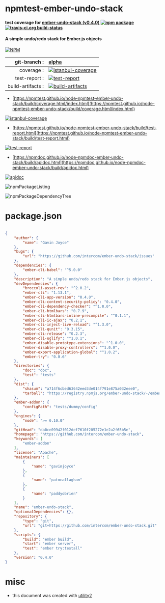 # npmtest-ember-undo-stack

#### test coverage for  [ember-undo-stack (v0.4.0)](https://github.com/intercom/ember-undo-stack)  [![npm package](https://img.shields.io/npm/v/npmtest-ember-undo-stack.svg?style=flat-square)](https://www.npmjs.org/package/npmtest-ember-undo-stack) [![travis-ci.org build-status](https://api.travis-ci.org/npmtest/node-npmtest-ember-undo-stack.svg)](https://travis-ci.org/npmtest/node-npmtest-ember-undo-stack)

#### A simple undo/redo stack for Ember.js objects

[![NPM](https://nodei.co/npm/ember-undo-stack.png?downloads=true&downloadRank=true&stars=true)](https://www.npmjs.com/package/ember-undo-stack)

| git-branch : | [alpha](https://github.com/npmtest/node-npmtest-ember-undo-stack/tree/alpha)|
|--:|:--|
| coverage : | [![istanbul-coverage](https://npmtest.github.io/node-npmtest-ember-undo-stack/build/coverage.badge.svg)](https://npmtest.github.io/node-npmtest-ember-undo-stack/build/coverage.html/index.html)|
| test-report : | [![test-report](https://npmtest.github.io/node-npmtest-ember-undo-stack/build/test-report.badge.svg)](https://npmtest.github.io/node-npmtest-ember-undo-stack/build/test-report.html)|
| build-artifacts : | [![build-artifacts](https://npmtest.github.io/node-npmtest-ember-undo-stack/glyphicons_144_folder_open.png)](https://github.com/npmtest/node-npmtest-ember-undo-stack/tree/gh-pages/build)|

- [https://npmtest.github.io/node-npmtest-ember-undo-stack/build/coverage.html/index.html](https://npmtest.github.io/node-npmtest-ember-undo-stack/build/coverage.html/index.html)

[![istanbul-coverage](https://npmtest.github.io/node-npmtest-ember-undo-stack/build/screenCapture.buildCi.browser.%252Ftmp%252Fbuild%252Fcoverage.lib.html.png)](https://npmtest.github.io/node-npmtest-ember-undo-stack/build/coverage.html/index.html)

- [https://npmtest.github.io/node-npmtest-ember-undo-stack/build/test-report.html](https://npmtest.github.io/node-npmtest-ember-undo-stack/build/test-report.html)

[![test-report](https://npmtest.github.io/node-npmtest-ember-undo-stack/build/screenCapture.buildCi.browser.%252Ftmp%252Fbuild%252Ftest-report.html.png)](https://npmtest.github.io/node-npmtest-ember-undo-stack/build/test-report.html)

- [https://npmdoc.github.io/node-npmdoc-ember-undo-stack/build/apidoc.html](https://npmdoc.github.io/node-npmdoc-ember-undo-stack/build/apidoc.html)

[![apidoc](https://npmdoc.github.io/node-npmdoc-ember-undo-stack/build/screenCapture.buildCi.browser.%252Ftmp%252Fbuild%252Fapidoc.html.png)](https://npmdoc.github.io/node-npmdoc-ember-undo-stack/build/apidoc.html)

![npmPackageListing](https://npmtest.github.io/node-npmtest-ember-undo-stack/build/screenCapture.npmPackageListing.svg)

![npmPackageDependencyTree](https://npmtest.github.io/node-npmtest-ember-undo-stack/build/screenCapture.npmPackageDependencyTree.svg)



# package.json

```json

{
    "author": {
        "name": "Gavin Joyce"
    },
    "bugs": {
        "url": "https://github.com/intercom/ember-undo-stack/issues"
    },
    "dependencies": {
        "ember-cli-babel": "^5.0.0"
    },
    "description": "A simple undo/redo stack for Ember.js objects",
    "devDependencies": {
        "broccoli-asset-rev": "^2.0.2",
        "ember-cli": "1.13.1",
        "ember-cli-app-version": "0.4.0",
        "ember-cli-content-security-policy": "0.4.0",
        "ember-cli-dependency-checker": "^1.0.0",
        "ember-cli-htmlbars": "0.7.9",
        "ember-cli-htmlbars-inline-precompile": "^0.1.1",
        "ember-cli-ic-ajax": "0.2.1",
        "ember-cli-inject-live-reload": "^1.3.0",
        "ember-cli-qunit": "0.3.15",
        "ember-cli-release": "0.2.3",
        "ember-cli-uglify": "^1.0.1",
        "ember-disable-prototype-extensions": "^1.0.0",
        "ember-disable-proxy-controllers": "^1.0.0",
        "ember-export-application-global": "^1.0.2",
        "ember-try": "0.0.6"
    },
    "directories": {
        "doc": "doc",
        "test": "tests"
    },
    "dist": {
        "shasum": "a714f6cbed63642eed3de014f791e875a032eee0",
        "tarball": "https://registry.npmjs.org/ember-undo-stack/-/ember-undo-stack-0.4.0.tgz"
    },
    "ember-addon": {
        "configPath": "tests/dummy/config"
    },
    "engines": {
        "node": ">= 0.10.0"
    },
    "gitHead": "da0ce09942f012def7610f205272e1e2a2f65b5e",
    "homepage": "https://github.com/intercom/ember-undo-stack",
    "keywords": [
        "ember-addon"
    ],
    "license": "Apache",
    "maintainers": [
        {
            "name": "gavinjoyce"
        },
        {
            "name": "patocallaghan"
        },
        {
            "name": "paddyobrien"
        }
    ],
    "name": "ember-undo-stack",
    "optionalDependencies": {},
    "repository": {
        "type": "git",
        "url": "git+https://github.com/intercom/ember-undo-stack.git"
    },
    "scripts": {
        "build": "ember build",
        "start": "ember server",
        "test": "ember try:testall"
    },
    "version": "0.4.0"
}
```



# misc
- this document was created with [utility2](https://github.com/kaizhu256/node-utility2)

